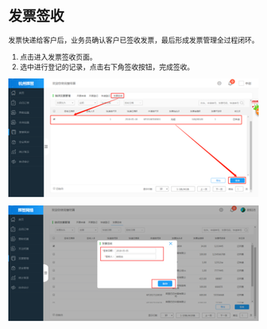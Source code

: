 # 发票签收

发票快递给客户后，业务员确认客户已签收发票，最后形成发票管理全过程闭环。

1. 点击进入发票签收页面。
2. 选中进行登记的记录，点击右下角签收按钮，完成签收。

![](/assets/发票签收.png)

![](/assets/好了.png)

